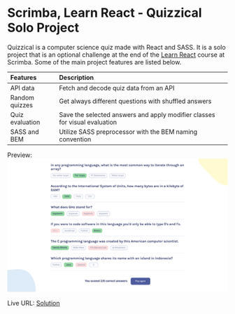 # Scrimba, Learn React - Quizzical Solo Project
Quizzical is a computer science quiz made with React and SASS. It is a solo project that is an optional challenge at the end of the [Learn React](https://scrimba.com/learn/learnreact) course at Scrimba. Some of the main project features are listed below.

| Features        | Description                                                                |
| :-------------- | :------------------------------------------------------------------------- |
| API data        | Fetch and decode quiz data from an API                                     |
| Random quizzes  | Get always different questions with shuffled answers                       |
| Quiz evaluation | Save the selected answers and apply modifier classes for visual evaluation |
| SASS and BEM    | Utilize SASS preprocessor with the BEM naming convention                   |

Preview: 
![Quizzical](./src/assets/quizzical.png)

Live URL: [Solution](https://quizzical-solution.netlify.app/)
